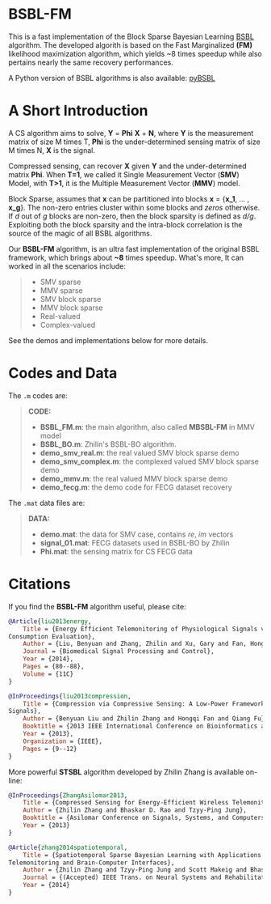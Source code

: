 # BSBL-FM #

This is a fast implementation of the Block Sparse Bayesian Learning [BSBL](https://sites.google.com/site/researchbyzhang/) algorithm. The developed algorith is based on the Fast Marginalized **(FM)** likelihood maximization algorithm, which yields ~8 times speedup while also pertains nearly the same recovery performances.

A Python version of BSBL algorithms is also available:
[pyBSBL](https://github.com/liubenyuan/pyBSBL)

# A Short Introduction #

A CS algorithm aims to solve, **Y** = **Phi** **X** + **N**, where **Y** is the measurement matrix of size M times T, **Phi** is the under-determined sensing matrix of size M times N, **X** is the signal.

Compressed sensing, can recover **X** given **Y** and the under-determined matrix **Phi**. When **T=1**, we called it Single Measurement Vector (**SMV**) Model, with **T>1**, it is the Multiple Measurement Vector (**MMV**) model.

Block Sparse, assumes that **x** can be partitioned into blocks **x** = {**x_1**, ... , **x_g**}. The non-zero entries cluster within some blocks and *zeros* otherwise. If *d* out of *g* blocks are non-zero, then the block sparsity is defined as *d/g*. Exploiting both the block sparsity and the intra-block correlation is the source of the magic of all BSBL algorithms.

Our **BSBL-FM** algorithm, is an ultra fast implementation of the original BSBL framework, which brings about **~8** times speedup. What's more, It can worked in all the scenarios include:

> -    SMV sparse
> -    MMV sparse
> -    SMV block sparse
> -    MMV block sparse
> -    Real-valued
> -    Complex-valued

See the demos and implementations below for more details.

# Codes and Data #

The `.m` codes are:

> **CODE:**
> 
> - **BSBL_FM.m**: the main algorithm, also called **MBSBL-FM** in MMV model
> - **BSBL_BO.m**: Zhilin's BSBL-BO algorithm.
> - **demo_smv_real.m**: the real valued SMV block sparse demo
> - **demo_smv_complex.m**: the complexed valued SMV block sparse demo
> - **demo_mmv.m**: the real valued MMV block sparse demo
> - **demo_fecg.m**: the demo code for FECG dataset recovery

The `.mat` data files are:

> **DATA:**
>
> - **demo.mat**: the data for SMV case, contains *re*, *im* vectors
> - **signal_01.mat**:  FECG datasets used in BSBL-BO by Zhilin
> - **Phi.mat**:  the sensing matrix for CS FECG data

# Citations #

If you find the **BSBL-FM** algorithm useful, please cite:

```bibtex
@Article{liu2013energy,
    Title = {Energy Efficient Telemonitoring of Physiological Signals via Compressed Sensing: A Fast Algorithm and Power 
Consumption Evaluation},
    Author = {Liu, Benyuan and Zhang, Zhilin and Xu, Gary and Fan, Hongqi and Fu, Qiang},
    Journal = {Biomedical Signal Processing and Control},
    Year = {2014},
    Pages = {80--88},
    Volume = {11C}
}
```

```bibtex
@InProceedings{liu2013compression,
    Title = {Compression via Compressive Sensing: A Low-Power Framework for the Telemonitoring of Multi-Channel Physiological 
Signals},
    Author = {Benyuan Liu and Zhilin Zhang and Hongqi Fan and Qiang Fu},
    Booktitle = {2013 IEEE International Conference on Bioinformatics and Biomedicine (BIBM)},
    Year = {2013},
    Organization = {IEEE},
    Pages = {9--12}
}
```

More powerful **STSBL** algorithm developed by Zhilin Zhang is available on-line:
```bibtex
@InProceedings{ZhangAsilomar2013,
    Title = {Compressed Sensing for Energy-Efficient Wireless Telemonitoring: Challenges and Opportunities},
    Author = {Zhilin Zhang and Bhaskar D. Rao and Tzyy-Ping Jung},
    Booktitle = {Asilomar Conference on Signals, Systems, and Computers (Asilomar 2013)},
    Year = {2013}
}
```

```bibtex
@Article{zhang2014spatiotemporal,
    Title = {Spatiotemporal Sparse Bayesian Learning with Applications to Compressed Sensing of Multichannel EEG for Wireless 
Telemonitoring and Brain-Computer Interfaces},
    Author = {Zhilin Zhang and Tzyy-Ping Jung and Scott Makeig and Bhaskar D. Rao and Zhouyue Pi},
    Journal = {(Accepted) IEEE Trans. on Neural Systems and Rehabilitation Engineering},
    Year = {2014}
}
```

